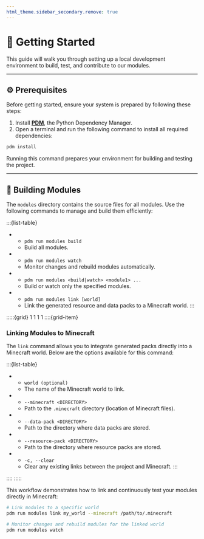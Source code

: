 ```yaml
---
html_theme.sidebar_secondary.remove: true
---
```


# 🚀 Getting Started

This guide will walk you through setting up a local development environment to build, test, and contribute to our modules.

---

## ⚙️ Prerequisites

Before getting started, ensure your system is prepared by following these steps:

1. Install [**PDM**](https://pdm-project.org/en/latest/), the Python Dependency Manager.
2. Open a terminal and run the following command to install all required dependencies:
  ```sh
  pdm install
  ```

Running this command prepares your environment for building and testing the project.

---

## 🔨 Building Modules

The `modules` directory contains the source files for all modules. Use the following commands to manage and build them efficiently:

:::{list-table}
*   - `pdm run modules build`
    - Build all modules.
*   - `pdm run modules watch`
    - Monitor changes and rebuild modules automatically.
*   - `pdm run modules <build|watch> <module1> ...`
    - Build or watch only the specified modules.
*   - `pdm run modules link [world]`
    - Link the generated resource and data packs to a Minecraft world.
:::

:::::{grid} 1 1 1 1
::::{grid-item}

### Linking Modules to Minecraft

The `link` command allows you to integrate generated packs directly into a Minecraft world. Below are the options available for this command:

:::{list-table}
*   - `world (optional)`
    - The name of the Minecraft world to link.
*   - `--minecraft <DIRECTORY>`
    - Path to the `.minecraft` directory (location of Minecraft files).
*   - `--data-pack <DIRECTORY>`
    - Path to the directory where data packs are stored.
*   - `--resource-pack <DIRECTORY>`
    - Path to the directory where resource packs are stored.
*   - `-c, --clear`
    - Clear any existing links between the project and Minecraft.
:::

::::
:::::

This workflow demonstrates how to link and continuously test your modules directly in Minecraft:
```sh
# Link modules to a specific world
pdm run modules link my_world --minecraft /path/to/.minecraft

# Monitor changes and rebuild modules for the linked world
pdm run modules watch
```
